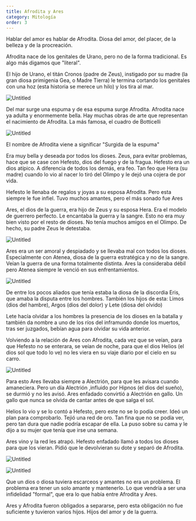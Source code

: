 ```yaml
---
title: Afrodita y Ares
category: Mitología
order: 3
---
```


Hablar del amor es hablar de Afrodita. Diosa del amor, del placer, de la belleza y de la procreación.

Afrodita nace de los genitales de Urano, pero no de la forma tradicional. Es algo más digamos que "literal".

El hijo de Urano, el titán Cronos (padre de Zeus), instigado por su madre (la gran diosa primigenia Gea, o Madre Tierra) le termina cortando los genitales con una hoz (esta historia se merece un hilo) y los tira al mar.

![Untitled]({{site.baseurl}}/images/AfroditayAres/The_Mutiliation_of_Uranus_by_Saturn_-_Urano__mitologia__-_Wikipedia__la_enciclopedia_libre_png__932347_.png)

Del mar surge una espuma y de esa espuma surge Afrodita. Afrodita nace ya adulta y enormemente bella. Hay muchas obras de arte que representan el nacimiento de Afrodita. La más famosa, el cuadro de Botticelli

![Untitled]({{site.baseurl}}/images/AfroditayAres/Resultados_de_la_Busqueda_de_imagenes_de_Google_de_https___red-viajes_com_wp-content_uploads_2019_08_datos-rapidos-afroditadiosa-griega-del-amor-y-la-belleza_jpg.png)

El nombre de Afrodita viene a significar "Surgida de la espuma"

Era muy bella y deseada por todos los dioses. Zeus, para evitar problemas, hace que se case con Hefesto, dios del fuego y de la fragua. Hefesto era un dios atípico. A diferencia de todos los demás, era feo. Tan feo que Hera (su madre) cuando lo vio al nacer lo tiró del Olimpo y le dejó una cojera de por vida.

Hefesto le llenaba de regalos y joyas a su esposa Afrodita. Pero esta siempre le fue infiel. Tuvo muchos amantes, pero el más sonado fue Ares

Ares, el dios de la guerra, era hijo de Zeus y su esposa Hera. Era el modelo de guerrero perfecto. Le encantaba la guerra y la sangre. Esto no era muy bien visto por el resto de dioses. No tenía muchos amigos en el Olimpo. De hecho, su padre Zeus le detestaba.

![Untitled]({{site.baseurl}}/images/AfroditayAres/220px-Ares_villa_Hadriana_jpg__220406_.png)

Ares era un ser amoral y despiadado y se llevaba mal con  todos los dioses. Especialmente con Atenea, diosa de la guerra estratégica y no de la sangre. Veían la guerra de una forma totalmente distinta. Ares la consideraba débil pero Atenea siempre le venció en sus enfrentamientos.

![Untitled]({{site.baseurl}}/images/AfroditayAres/Jacques-Louis_David_-_The_Combat_of_Mars_and_Minerva__JPG__715550_.png)

De entre los pocos aliados que tenía estaba la diosa de la discordia Eris, que amaba la disputa entre los hombres. También los hijos de esta: Limos (dios del hambre), Argos (dios del dolor) y Lete (diosa del olvido)

Lete hacía olvidar a los hombres la presencia de los dioses en la batalla y también da nombre a uno de los ríos del inframundo donde los muertos, tras ser juzgados, bebían agua para olvidar su vida anterior.

Volviendo a la relación de Ares con Afrodita, cada vez que se veían, para que Hefesto no se enterara, se veían de noche, para que el dios Helios (el dios sol que todo lo ve) no les viera en su viaje diario por el cielo en su carro.

![Untitled]({{site.baseurl}}/images/AfroditayAres//Helios__el_dios_Sol.png)

Para esto Ares llevaba siempre a Alectrión, para que les avisara cuando amaneciera. Pero un día Alectrión ,influido por Hipnos (el dios del sueño), se durmió y no les avisó. Ares enfadado convirtió a Alectrión en gallo. Un gallo que nunca se olvida de cantar antes de que salga el sol.

Helios lo vio y se lo contó a Hefesto, pero este no se lo podía creer. Ideó un plan para comprobarlo. Tejió una red de oro. Tan fina que no se podía ver, pero tan dura que nadie podría escapar de ella. La puso sobre su cama y le dijo a su mujer que tenía que irse una semana.

Ares vino y la red les atrapó. Hefesto enfadado llamó a todos los dioses para que los vieran. Pidió que le devolvieran su dote y separó de Afrodita.

![Untitled]({{site.baseurl}}/images/AfroditayAres/img1.png)

![Untitled]({{site.baseurl}}/images/AfroditayAres/Resultados_de_la_Busqueda_de_imagenes_de_Google_de_https___upload_wikimedia_org_wikipedia_commons_3_3f_Venus_and_Mars_Surprised_by_Vulcan_-_Il_padovanino__281631_29_jpg.png)

Que un dios o diosa tuviera escarceos y amantes no era un problema. El problema era tener un solo amante y mantenerlo. Lo que vendría a ser una infidelidad "formal", que era lo que había entre Afrodita y Ares.

Ares y Afrodita fueron obligados a separarse, pero esta obligación no fue suficiente y tuvieron varios hijos. Hijos del amor y de la guerra.